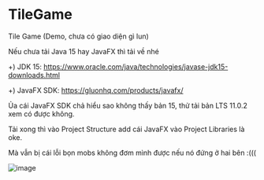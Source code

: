 # TileGame
Tile Game (Demo, chưa có giao diện gì lun)

Nếu chưa tải Java 15 hay JavaFX thì tải về nhé

+) JDK 15: https://www.oracle.com/java/technologies/javase-jdk15-downloads.html

+) JavaFX SDK: https://gluonhq.com/products/javafx/

Ủa cái JavaFX SDK chả hiểu sao không thấy bản 15, thử tải bản LTS 11.0.2 xem có được không.

Tải xong thì vào Project Structure add cái JavaFX vào Project Libraries là oke.

Mà vẫn bị cái lỗi bọn mobs không đơm mình được nếu nó đứng ở hai bên :(((


![image](https://user-images.githubusercontent.com/38860847/111503396-4bf3e600-8779-11eb-9114-1bc77c9e2c6c.png)


